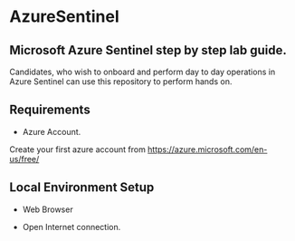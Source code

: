 # AzureSentinel
## Microsoft Azure Sentinel step by step lab guide.

Candidates,  who wish to onboard and perform day to day operations in Azure Sentinel can use this repository to perform hands on.

## Requirements

* Azure Account.

Create your first azure account from  https://azure.microsoft.com/en-us/free/ 

## Local Environment Setup

 * Web Browser

 * Open Internet connection.





